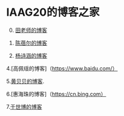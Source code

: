 # IAAG20的博客之家

0. [田老师的博客](http://www.xrlab.org)

2. [陈蓓尔的博客](http://www.baidu.com)

3. [杨诗涵的博客](https://weibo.com)









4.[高佩瑶的博客]（https://www.baidu.com/）

5.[黄贝贝的博客](https://beibhuang.github.io/).

6.[惠海珠的博客]（https://cn.bing.com）



7.[于世博的博客](https://www.icourse163.org/)
